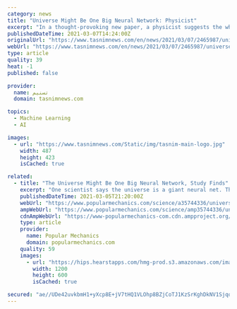 ```yaml
---
category: news
title: "Universe Might Be One Big Neural Network: Physicist"
excerpt: "In a thought-provoking new paper, a physicist suggests the whole universe could be a single neural network—a competing “theory of everything” that could unite quantum and classical mechanics, he says."
publishedDateTime: 2021-03-07T14:24:00Z
originalUrl: "https://www.tasnimnews.com/en/news/2021/03/07/2465987/universe-might-be-one-big-neural-network-physicist"
webUrl: "https://www.tasnimnews.com/en/news/2021/03/07/2465987/universe-might-be-one-big-neural-network-physicist"
type: article
quality: 39
heat: -1
published: false

provider:
  name: تسنیم
  domain: tasnimnews.com

topics:
  - Machine Learning
  - AI

images:
  - url: "https://www.tasnimnews.com/Static/img/tasnim-main-logo.jpg"
    width: 487
    height: 423
    isCached: true

related:
  - title: "The Universe Might Be One Big Neural Network, Study Finds"
    excerpt: "One scientist says the universe is a giant neural net. The wild concept uses neural net theory to unify quantum and classical mechanics. This is a great jumping-off point for larger philosophical discussions."
    publishedDateTime: 2021-03-05T21:20:00Z
    webUrl: "https://www.popularmechanics.com/science/a35744336/universe-might-be-one-giant-neural-network/"
    ampWebUrl: "https://www.popularmechanics.com/science/amp35744336/universe-might-be-one-giant-neural-network/"
    cdnAmpWebUrl: "https://www-popularmechanics-com.cdn.ampproject.org/c/s/www.popularmechanics.com/science/amp35744336/universe-might-be-one-giant-neural-network/"
    type: article
    provider:
      name: Popular Mechanics
      domain: popularmechanics.com
    quality: 59
    images:
      - url: "https://hips.hearstapps.com/hmg-prod.s3.amazonaws.com/images/synapse-1614973915.jpg?crop=1.00xw:1.00xh;0,0&resize=1200:*"
        width: 1200
        height: 600
        isCached: true

secured: "ae//UDe42uvkbmH1+yXcp8E+jV7tHQ1VLOhp8BZjCoTJ1KzSrKghDkNV1Sjqo8LlcvOQOhU/pV2Gvwob36jLijxJMcCgQDqj9adApxqzDoXthVGf36P6GSw449pnj6hzhnb1eeKEKhh82/u4bl+fQMjW+peEuFFHN8FIqYFag4MR0sANvHJdXXUjSrTJYyRrh7rO0R2s420cuP9aS5Da4b/wa5n1ZbhSg77V8bEYzZwphFN/bSBGq9gLX5LW4y7fykyKBaKpn20fB0QssRM4w2oVBHd+uVwF1jMM1mRD7MSb7Yy0/f5IsqtqVBA6wGj73vSlEi1hdbadByQbLjDxgR41MwZahUl29u8AvhI97FY=;kOicoN6cN7+NNPNjHAam7A=="
---
```


